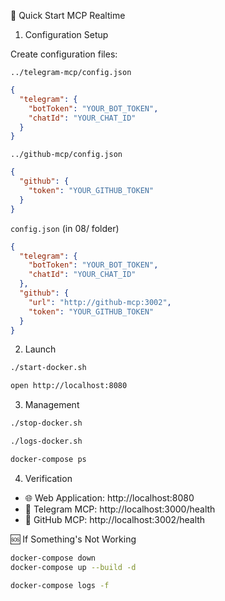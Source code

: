 🚀 Quick Start MCP Realtime

1. Configuration Setup

Create configuration files:

`../telegram-mcp/config.json`
```json
{
  "telegram": {
    "botToken": "YOUR_BOT_TOKEN",
    "chatId": "YOUR_CHAT_ID"
  }
}
```

`../github-mcp/config.json`
```json
{
  "github": {
    "token": "YOUR_GITHUB_TOKEN"
  }
}
```

`config.json` (in 08/ folder)
```json
{
  "telegram": {
    "botToken": "YOUR_BOT_TOKEN",
    "chatId": "YOUR_CHAT_ID"
  },
  "github": {
    "url": "http://github-mcp:3002",
    "token": "YOUR_GITHUB_TOKEN"
  }
}
```

2. Launch

```bash
./start-docker.sh

open http://localhost:8080
```

3. Management

```bash
./stop-docker.sh

./logs-docker.sh

docker-compose ps
```

4. Verification

- 🌐 Web Application: http://localhost:8080
- 📱 Telegram MCP: http://localhost:3000/health
- 🐙 GitHub MCP: http://localhost:3002/health

🆘 If Something's Not Working

```bash
docker-compose down
docker-compose up --build -d

docker-compose logs -f
```
